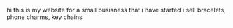 hi this is my website for a small busisness that i have started i sell bracelets, phone charms, key chains
